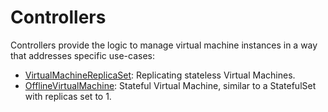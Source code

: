 # Controllers

Controllers provide the logic to manage virtual machine instances in a way that
addresses specific use-cases:

 * [VirtualMachineReplicaSet](virtual-machine-replica-set.md): Replicating stateless Virtual Machines.
 * [OfflineVirtualMachine](offline-virtual-machine.md): Stateful Virtual Machine, similar to a StatefulSet with replicas set to 1.
